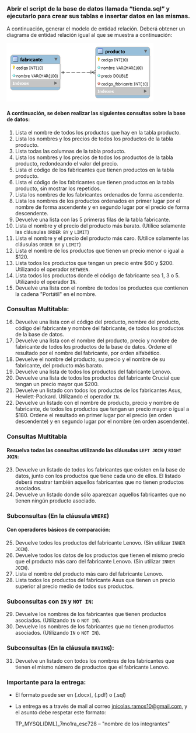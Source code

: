 ### Abrir el script de la base de datos llamada “tienda.sql” y ejecutarlo para crear sus tablas e insertar datos en las mismas.
A continuación, generar el modelo de entidad relación. Deberá obtener un diagrama de entidad relación igual al que se muestra a continuación:

![Modelo ER](./ModeloER.png)

#### A continuación, se deben realizar las siguientes consultas sobre la base de datos:

1. Lista el nombre de todos los productos que hay en la tabla producto.
2. Lista los nombres y los precios de todos los productos de la tabla producto.
3. Lista todas las columnas de la tabla producto.
4. Lista los nombres y los precios de todos los productos de la tabla producto, redondeando el valor del precio.
5. Lista el código de los fabricantes que tienen productos en la tabla producto.
6. Lista el código de los fabricantes que tienen productos en la tabla producto, sin mostrar los repetidos.
7. Lista los nombres de los fabricantes ordenados de forma ascendente.
8. Lista los nombres de los productos ordenados en primer lugar por el nombre de forma ascendente y en segundo lugar por el precio de forma descendente.
9. Devuelve una lista con las 5 primeras filas de la tabla fabricante.
10. Lista el nombre y el precio del producto más barato. (Utilice solamente las cláusulas `ORDER BY` y `LIMIT`)
11. Lista el nombre y el precio del producto más caro. (Utilice solamente las cláusulas `ORDER BY` y `LIMIT`)
12. Lista el nombre de los productos que tienen un precio menor o igual a $120.
13. Lista todos los productos que tengan un precio entre $60 y $200. Utilizando el operador `BETWEEN`.
14. Lista todos los productos donde el código de fabricante sea 1, 3 o 5. Utilizando el operador `IN`.
15. Devuelve una lista con el nombre de todos los productos que contienen la cadena "Portátil" en el nombre.

### Consultas Multitabla:

16. Devuelve una lista con el código del producto, nombre del producto, código del fabricante y nombre del fabricante, de todos los productos de la base de datos.
17. Devuelve una lista con el nombre del producto, precio y nombre de fabricante de todos los productos de la base de datos. Ordene el resultado por el nombre del fabricante, por orden alfabético.
18. Devuelve el nombre del producto, su precio y el nombre de su fabricante, del producto más barato.
19. Devuelve una lista de todos los productos del fabricante Lenovo.
20. Devuelve una lista de todos los productos del fabricante Crucial que tengan un precio mayor que $200.
21. Devuelve un listado con todos los productos de los fabricantes Asus, Hewlett-Packard. Utilizando el operador `IN`.
22. Devuelve un listado con el nombre de producto, precio y nombre de fabricante, de todos los productos que tengan un precio mayor o igual a $180. Ordene el resultado en primer lugar por el precio (en orden descendente) y en segundo lugar por el nombre (en orden ascendente).

### Consultas Multitabla

#### Resuelva todas las consultas utilizando las cláusulas `LEFT JOIN` y `RIGHT JOIN`:

23. Devuelve un listado de todos los fabricantes que existen en la base de datos, junto con los productos que tiene cada uno de ellos. El listado deberá mostrar también aquellos fabricantes que no tienen productos asociados.
24. Devuelve un listado donde sólo aparezcan aquellos fabricantes que no tienen ningún producto asociado.

### Subconsultas (En la cláusula `WHERE`)

#### Con operadores básicos de comparación:

25. Devuelve todos los productos del fabricante Lenovo. (Sin utilizar `INNER JOIN`).
26. Devuelve todos los datos de los productos que tienen el mismo precio que el producto más caro del fabricante Lenovo. (Sin utilizar `INNER JOIN`).
27. Lista el nombre del producto más caro del fabricante Lenovo.
28. Lista todos los productos del fabricante Asus que tienen un precio superior al precio medio de todos sus productos.

### Subconsultas con `IN` y `NOT IN`:

29. Devuelve los nombres de los fabricantes que tienen productos asociados. (Utilizando `IN` o `NOT IN`).
30. Devuelve los nombres de los fabricantes que no tienen productos asociados. (Utilizando `IN` o `NOT IN`).

### Subconsultas (En la cláusula `HAVING`):

31. Devuelve un listado con todos los nombres de los fabricantes que tienen el mismo número de productos que el fabricante Lenovo.

### Importante para la entrega:
- El formato puede ser en (.docx), (.pdf) o (.sql)
- La entrega es a través de mail al correo jnicolas.ramos10@gmail.com, y el asunto debe respetar este formato:

    TP_MYSQL(DML)_7mo1ra_esc728 – "nombre de los integrantes"
